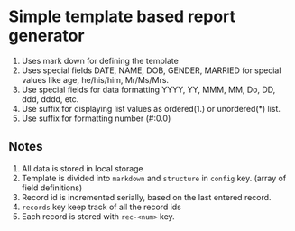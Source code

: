 # Simple template based report generator
1. Uses mark down for defining the template
2. Uses special fields DATE, NAME, DOB, GENDER, MARRIED for
   special values like age, he/his/him, Mr/Ms/Mrs.
3. Use special fields for data formatting YYYY, YY, MMM, MM,
   Do, DD, ddd, dddd, etc.
4. Use suffix for displaying list values as ordered(1.) or
   unordered(*) list.
5. Use suffix for formatting number (#:0.0)

## Notes
1. All data is stored in local storage
2. Template is divided into `markdown` and `structure` in
   `config` key.
   (array of field definitions)
3. Record id is incremented serially, based on the last
   entered record.
4. `records` key keep track of all the record ids
5. Each record is stored with `rec-<num>` key.
